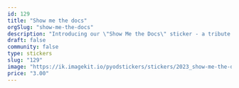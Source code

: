 ```yaml
---
id: 129
title: "Show me the docs"
orgSlug: "show-me-the-docs"
description: "Introducing our \"Show Me the Docs\" sticker - a tribute to every developer's ultimate savior, documentation! 📚💡 Celebrate the power of clear, concise guides that help you confidently navigate code. Perfect for devs who know that well-documented code is a programmer's best friend. #DocLoversUnite"
draft: false
community: false
type: stickers
slug: "129"
image: "https://ik.imagekit.io/pyodstickers/stickers/2023_show-me-the-docs.png"
price: "3.00"
---
```


